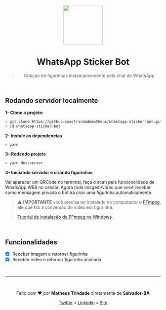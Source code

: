 <div align="center">
<img src="https://raw.githubusercontent.com/trindadematheus/whastapp-sticker-bot/master/assets/logo.png" width="128" height="128"/>

# WhatsApp Sticker Bot

> Criação de figurinhas instantaneamente pelo chat do WhatsApp
</div>

<br />

## Rodando servidor localmente

**1- Clone o projeto:**

```bash
> git clone https://github.com/trindadematheus/whastapp-sticker-bot.git
> cd whatsapp-sticker-bot
```

**2- Instale as dependencias**

```bash
> yarn
```

**3- Rodando projeto**

```bash
> yarn dev:server
```

**4- Iniciando servidor e criando figurinhas**

Vai aparecer um QRCode no terminal, faça o scan pela funcionalidade de WhatsApp WEB no celular.
Agora toda imagem/video que você receber como mensagem privada o bot irá criar uma figurinha automaticamente.

> ⚠ **IMPORTANTE** você precisa ter instalado no computador o [FFmpeg](https://ffmpeg.org/), ele que faz a conversão do video em figurinha.

> [Tutorial de instalação do FFmpeg no Windows](http://blog.gregzaal.com/how-to-install-ffmpeg-on-windows/)

<br/>

## Funcionalidades
- [x] Receber imagem e retornar figurinha
- [x] Receber video e retornar figurinha animada

<br/>

---

<br/>

<p align="center">Feito com <b>♥</b> por <b>Matheus Trindade</b> diretamente de <b>Salvador-BA</b></p>

<p align="center">
  <a href="https://www.twitch.tv/trindabsc">Twitter</a> •
  <a href="https://www.linkedin.com/in/trndd/">Linkedin</a> •
  <a href="https://trndd.netlify.com/">Site</a>
</p>
